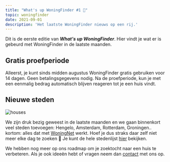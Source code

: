 ```yaml
---
title: "What's up WoningFinder #1 🎉"
topic: woningfinder
date: 2021-09-01
description: 'Het laatste WoningFinder nieuws op een rij.'
---
```


Dit is de eerste editie van **_What's up WoningFinder_**. Hier vindt je wat er is gebeurd met WoningFinder in de laatste maanden.

## Gratis proefperiode

Alleerst, je kunt sinds midden augustus WoningFinder gratis gebruiken voor 14 dagen. Geen betalingsgegevens nodig. Na de proefperiode, kun je met een eenmalig bedrag automatisch blijven reageren tot je een huis vindt.

## Nieuwe steden

![houses](https://static.woningfinder.nl/news/houses.jpg)

We zijn druk bezig geweest in de laatste maanden en we gaan binnenkort veel steden toevoegen: Hengelo, Amsterdam, Rotterdam, Groningen.. kortom: alles dat met [WoningNet](https://www.woningnet.nl/) werkt. Hoef je dus straks daar zelf niet meer elke dag te zoeken 🎉 Je kunt de hele stedenlijst [hier](https://woningfinder.nl/woningcorporaties) bekijken.

We hebben nog meer op ons roadmap om je zoektocht naar een huis te verbeteren.
Als je ook ideeën hebt of vragen neem dan [contact](https://woningfinder.nl/contact) met ons op.